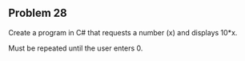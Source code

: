 ﻿## Problem 28

Create a program in C# that requests a number (x) and displays 10*x.

Must be repeated until the user enters 0.